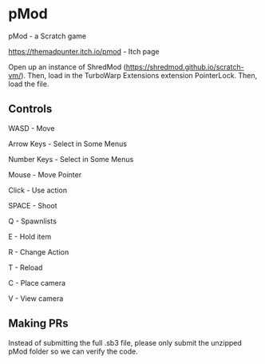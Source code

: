 # pMod
pMod - a Scratch game

https://themadpunter.itch.io/pmod - Itch page

Open up an instance of ShredMod (https://shredmod.github.io/scratch-vm/). Then, load in the TurboWarp Extensions extension PointerLock. Then, load the file.

## Controls

WASD - Move

Arrow Keys - Select in Some Menus

Number Keys - Select in Some Menus

Mouse - Move Pointer

Click - Use action

SPACE - Shoot

Q - Spawnlists

E - Hold item

R - Change Action

T - Reload

C - Place camera

V - View camera

## Making PRs

Instead of submitting the full .sb3 file, please only submit the unzipped pMod folder so we can verify the code.
